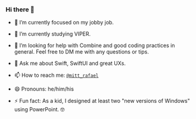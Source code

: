 ### Hi there 👋

- 🔭 I’m currently focused on my jobby job.

- 🌱 I’m currently studying VIPER.

- 🤔 I’m looking for help with Combine and good coding practices in general. Feel free to DM me with any questions or tips.

- 💬 Ask me about Swift, SwiftUI and great UXs.

- 📫 How to reach me: <a href="http://twitter.com/mitt_rafael" target="_blank">`@mitt_rafael`</a>

- 😄 Pronouns: he/him/his

- ⚡ Fun fact: As a kid, I designed at least two "new versions of Windows" using PowerPoint. 🤓

